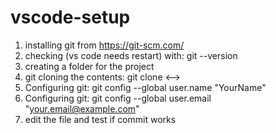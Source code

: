 # vscode-setup

1. installing git from https://git-scm.com/
2. checking (vs code needs restart) with:  git --version
3. creating a folder for the project
4. git cloning the contents: git clone <-->
5. Configuring git: git config --global user.name "YourName"
6. Configuring git: git config --global user.email "your.email@example.com"
7. edit the file and test if commit works
